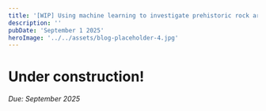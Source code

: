 ```yaml
---
title: '[WIP] Using machine learning to investigate prehistoric rock art in Scotland'
description: ''
pubDate: 'September 1 2025'
heroImage: '../../assets/blog-placeholder-4.jpg'
---
```

# Under construction!

*Due: September 2025*